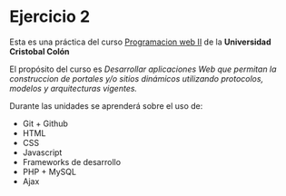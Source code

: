 # Ejercicio 2
Esta es una práctica del curso [Programacion web II](https://av-exactas.ucc.mx/course/view.php?id=165) de la **Universidad Cristobal Colón**

El propósito del curso es _Desarrollar aplicaciones Web que permitan la construccion de portales y/o sitios dinámicos utilizando protocolos, modelos y arquitecturas vigentes._

Durante las unidades se aprenderá sobre el uso de:

* Git + Github
* HTML
* CSS
* Javascript
* Frameworks de desarrollo
* PHP  + MySQL
* Ajax
